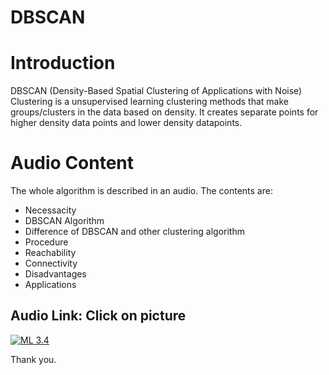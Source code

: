 #  DBSCAN 

# Introduction
DBSCAN (Density-Based Spatial Clustering of Applications with Noise) Clustering is a unsupervised learning clustering methods that make groups/clusters in the data based on density. It creates separate points for higher density data points and lower density datapoints.
 
# Audio Content
The whole algorithm is described in an audio. The contents are: 
-  Necessacity
-  DBSCAN Algorithm
-  Difference of DBSCAN and other clustering algorithm
-  Procedure
-  Reachability 
-  Connectivity
-  Disadvantages
-  Applications
 
## Audio Link: Click on picture
 
[![ML 3.4](https://github.com/ron352/gs-/blob/main/dbs.png)](https://drive.google.com/file/d/1HA_2YIG7j71Yl5TRqzhLSfHqwsu_rjFR/view?usp=sharing)
 
 
Thank you.
